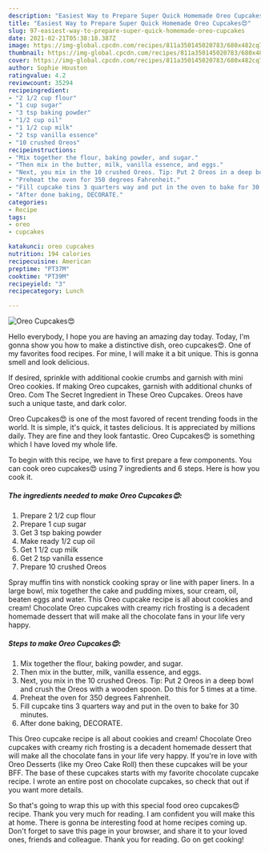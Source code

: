 ```yaml
---
description: "Easiest Way to Prepare Super Quick Homemade Oreo Cupcakes😍"
title: "Easiest Way to Prepare Super Quick Homemade Oreo Cupcakes😍"
slug: 97-easiest-way-to-prepare-super-quick-homemade-oreo-cupcakes
date: 2021-02-21T05:38:18.387Z
image: https://img-global.cpcdn.com/recipes/811a350145020783/680x482cq70/oreo-cupcakes😍-recipe-main-photo.jpg
thumbnail: https://img-global.cpcdn.com/recipes/811a350145020783/680x482cq70/oreo-cupcakes😍-recipe-main-photo.jpg
cover: https://img-global.cpcdn.com/recipes/811a350145020783/680x482cq70/oreo-cupcakes😍-recipe-main-photo.jpg
author: Sophie Houston
ratingvalue: 4.2
reviewcount: 35294
recipeingredient:
- "2 1/2 cup flour"
- "1 cup sugar"
- "3 tsp baking powder"
- "1/2 cup oil"
- "1 1/2 cup milk"
- "2 tsp vanilla essence"
- "10 crushed Oreos"
recipeinstructions:
- "Mix together the flour, baking powder, and sugar."
- "Then mix in the butter, milk, vanilla essence, and eggs."
- "Next, you mix in the 10 crushed Oreos. Tip: Put 2 Oreos in a deep bowl and crush the Oreos with a wooden spoon. Do this for 5 times at a time."
- "Preheat the oven for 350 degrees Fahrenheit."
- "Fill cupcake tins 3 quarters way and put in the oven to bake for 30 minutes."
- "After done baking, DECORATE."
categories:
- Recipe
tags:
- oreo
- cupcakes

katakunci: oreo cupcakes 
nutrition: 194 calories
recipecuisine: American
preptime: "PT37M"
cooktime: "PT39M"
recipeyield: "3"
recipecategory: Lunch

---
```



![Oreo Cupcakes😍](https://img-global.cpcdn.com/recipes/811a350145020783/680x482cq70/oreo-cupcakes😍-recipe-main-photo.jpg)

Hello everybody, I hope you are having an amazing day today. Today, I'm gonna show you how to make a distinctive dish, oreo cupcakes😍. One of my favorites food recipes. For mine, I will make it a bit unique. This is gonna smell and look delicious.

If desired, sprinkle with additional cookie crumbs and garnish with mini Oreo cookies. If making Oreo cupcakes, garnish with additional chunks of Oreo. Com The Secret Ingredient in These Oreo Cupcakes. Oreos have such a unique taste, and dark color.

Oreo Cupcakes😍 is one of the most favored of recent trending foods in the world. It is simple, it's quick, it tastes delicious. It is appreciated by millions daily. They are fine and they look fantastic. Oreo Cupcakes😍 is something which I have loved my whole life.


To begin with this recipe, we have to first prepare a few components. You can cook oreo cupcakes😍 using 7 ingredients and 6 steps. Here is how you cook it.

<!--inarticleads1-->

##### The ingredients needed to make Oreo Cupcakes😍:

1. Prepare 2 1/2 cup flour
1. Prepare 1 cup sugar
1. Get 3 tsp baking powder
1. Make ready 1/2 cup oil
1. Get 1 1/2 cup milk
1. Get 2 tsp vanilla essence
1. Prepare 10 crushed Oreos


Spray muffin tins with nonstick cooking spray or line with paper liners. In a large bowl, mix together the cake and pudding mixes, sour cream, oil, beaten eggs and water. This Oreo cupcake recipe is all about cookies and cream! Chocolate Oreo cupcakes with creamy rich frosting is a decadent homemade dessert that will make all the chocolate fans in your life very happy. 

<!--inarticleads2-->

##### Steps to make Oreo Cupcakes😍:

1. Mix together the flour, baking powder, and sugar.
1. Then mix in the butter, milk, vanilla essence, and eggs.
1. Next, you mix in the 10 crushed Oreos. Tip: Put 2 Oreos in a deep bowl and crush the Oreos with a wooden spoon. Do this for 5 times at a time.
1. Preheat the oven for 350 degrees Fahrenheit.
1. Fill cupcake tins 3 quarters way and put in the oven to bake for 30 minutes.
1. After done baking, DECORATE.


This Oreo cupcake recipe is all about cookies and cream! Chocolate Oreo cupcakes with creamy rich frosting is a decadent homemade dessert that will make all the chocolate fans in your life very happy. If you&#39;re in love with Oreo Desserts (like my Oreo Cake Roll) then these cupcakes will be your BFF. The base of these cupcakes starts with my favorite chocolate cupcake recipe. I wrote an entire post on chocolate cupcakes, so check that out if you want more details. 

So that's going to wrap this up with this special food oreo cupcakes😍 recipe. Thank you very much for reading. I am confident you will make this at home. There is gonna be interesting food at home recipes coming up. Don't forget to save this page in your browser, and share it to your loved ones, friends and colleague. Thank you for reading. Go on get cooking!
